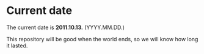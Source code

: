 # Current date

The current date is **2011.10.13.** (YYYY.MM.DD.)

This repository will be good when the world ends, so we will know how long it lasted.